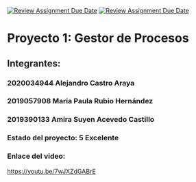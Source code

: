 [![Review Assignment Due Date](https://classroom.github.com/assets/deadline-readme-button-24ddc0f5d75046c5622901739e7c5dd533143b0c8e959d652212380cedb1ea36.svg)](https://classroom.github.com/a/jxbw8WFe)
[![Review Assignment Due Date](https://classroom.github.com/assets/deadline-readme-button-8d59dc4de5201274e310e4c54b9627a8934c3b88527886e3b421487c677d23eb.svg)](https://classroom.github.com/a/jxbw8WFe)
# Proyecto 1: Gestor de Procesos 
## Integrantes:
### 2020034944 Alejandro Castro Araya
### 2019057908 Maria Paula Rubio Hernández
### 2019390133 Amira Suyen Acevedo Castillo

### Estado del proyecto: 5 Excelente
### Enlace del video: 
https://youtu.be/7wJXZdGABrE 
